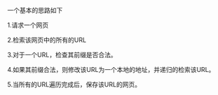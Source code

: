 一个基本的思路如下

1.请求一个网页

2.检索该网页中的所有的URL

3.对于一个URL，检查其前缀是否合法。

4.如果其前缀合法，则修改该URL为一个本地的地址，并递归的检索该URL。

5.当所有的URL遍历完成后，保存该URL的网页。